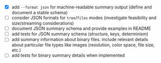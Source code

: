 - [x] add `--format json` for machine-readable summary output (define and document a stable schema)
- [ ] consider JSON formats for `tree`/`files` modes (investigate feasibility and size/streaming considerations)
- [ ] document JSON summary schema and provide examples in README
- [ ] add tests for JSON summary schema (structure, keys, determinism)
- [ ] add summary information about binary files. include relevant details about particular file types like images (resolution, color space, file size, etc.)
- [ ] add tests for binary summary details when implemented
